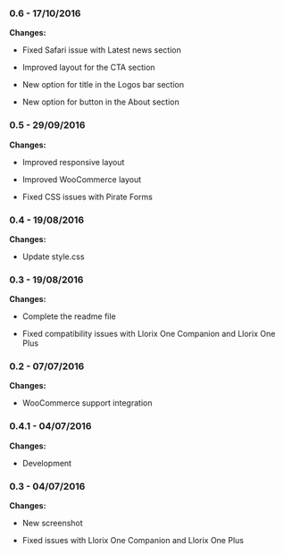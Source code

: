 
### 0.6 - 17/10/2016
**Changes:** 
- Fixed Safari issue with Latest news section
- Improved layout for the CTA section
- New option for title in the Logos bar section
- New option for button in the About section

### 0.5 - 29/09/2016
**Changes:** 
- Improved responsive layout
- Improved WooCommerce layout
- Fixed CSS issues with Pirate Forms

### 0.4 - 19/08/2016
**Changes:** 
- Update style.css

### 0.3 - 19/08/2016
**Changes:** 
- Complete the readme file
- Fixed compatibility issues with Llorix One Companion and Llorix One Plus

### 0.2 - 07/07/2016
**Changes:** 
- WooCommerce support integration

### 0.4.1 - 04/07/2016
**Changes:** 
- Development

### 0.3 - 04/07/2016
**Changes:** 
- New screenshot
- Fixed issues with Llorix One Companion and Llorix One Plus

